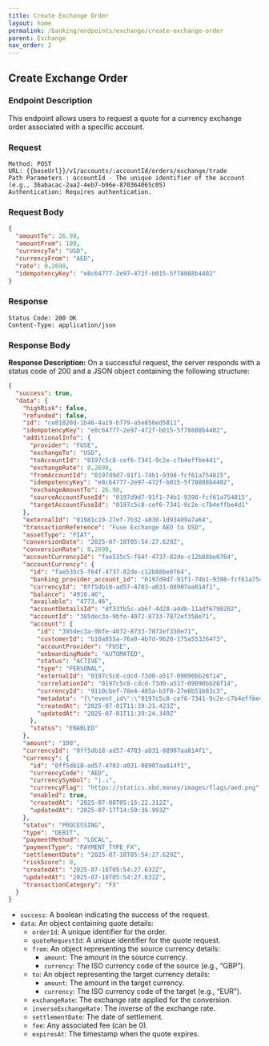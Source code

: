 ```yaml
---
title: Create Exchange Order
layout: home
permalink: /banking/endpoints/exchange/create-exchange-order
parent: Exchange
nav_order: 2
---
```


## Create Exchange Order

### Endpoint Description

This endpoint allows users to request a quote for a currency exchange order associated with a specific account.

### Request

```
Method: POST
URL: {{baseUrl}}/v1/accounts/:accountId/orders/exchange/trade
Path Parameters : accountId - The unique identifier of the account (e.g., 36abacac-2aa2-4eb7-b96e-870364065c05)
Authentication: Requires authentication.
```

### Request Body

```json
{
  "amountTo": 26.98,
  "amountFrom": 100,
  "currencyTo": "USD",
  "currencyFrom": "AED",
  "rate": 0.2698,
  "idempotencyKey": "e8c64777-2e97-472f-b015-5f78888b4402"
}
```

### Response

```
Status Code: 200 OK
Content-Type: application/json
```

### Response Body

**Response Description:** On a successful request, the server responds with a status code of 200 and a JSON object containing the following structure:

```json
{
  "success": true,
  "data": {
    "highRisk": false,
    "refunded": false,
    "id": "ce81820d-1b46-4a19-b779-a5e856ed5811",
    "idempotencyKey": "e8c64777-2e97-472f-b015-5f78888b4402",
    "additionalInfo": {
      "provider": "FUSE",
      "exchangeTo": "USD",
      "toAccountId": "0197c5c8-cef6-7341-9c2e-c7b4effbe4d1",
      "exchangeRate": 0.2698,
      "fromAccountId": "0197d9d7-91f1-74b1-9398-fcf61a754815",
      "idempotencyKey": "e8c64777-2e97-472f-b015-5f78888b4402",
      "exchangeAmountTo": 26.98,
      "sourceAccountFuseId": "0197d9d7-91f1-74b1-9398-fcf61a754815",
      "targetAccountFuseId": "0197c5c8-cef6-7341-9c2e-c7b4effbe4d1"
    },
    "externalId": "01981c19-27ef-7b32-a830-1d93409a7a64",
    "transactionReference": "Fuse Exchange AED to USD",
    "assetType": "FIAT",
    "conversionDate": "2025-07-18T05:54:27.629Z",
    "conversionRate": 0.2698,
    "accountCurrencyId": "fae535c5-f64f-4737-82de-c12b88be0764",
    "accountCurrency": {
      "id": "fae535c5-f64f-4737-82de-c12b88be0764",
      "banking_provider_account_id": "0197d9d7-91f1-74b1-9398-fcf61a754815",
      "currencyId": "0ff5db18-ad57-4703-a031-08907aa814f1",
      "balance": "4910.46",
      "available": "4773.46",
      "accountDetailsId": "df33fb5c-ab6f-4d28-a4db-11adf6798202",
      "accountId": "385dec3a-9bfe-4072-8733-7872ef350e71",
      "account": {
        "id": "385dec3a-9bfe-4072-8733-7872ef350e71",
        "customerId": "b10a855a-76a9-4b7d-9628-175a55326473",
        "accountProvider": "FUSE",
        "onboardingMode": "AUTOMATED",
        "status": "ACTIVE",
        "type": "PERSONAL",
        "externalId": "0197c5c8-cdcd-73d0-a517-09090bb28f14",
        "correlationId": "0197c5c8-cdcd-73d0-a517-09090bb28f14",
        "currencyId": "9110cbef-78e4-485a-b3f8-27e6b51b83c3",
        "metadata": "{\"event_id\":\"0197c5c8-cef6-7341-9c2e-c7b4effbe4d1\",\"event_version\":1,\"account_name\":\"Suzuki USD\",\"currency\":\"USD\",\"account_type\":\"virtual\",\"customer_id\":\"0197c5c8-cdcd-73d0-a517-09090bb28f14\"}",
        "createdAt": "2025-07-01T11:39:21.423Z",
        "updatedAt": "2025-07-01T11:39:24.349Z"
      },
      "status": "ENABLED"
    },
    "amount": "100",
    "currencyId": "0ff5db18-ad57-4703-a031-08907aa814f1",
    "currency": {
      "id": "0ff5db18-ad57-4703-a031-08907aa814f1",
      "currencyCode": "AED",
      "currencySymbol": "د.إ",
      "currencyFlag": "https://statics.xbd.money/images/flags/aed.png",
      "enabled": true,
      "createdAt": "2025-07-08T05:15:22.312Z",
      "updatedAt": "2025-07-17T14:59:36.993Z"
    },
    "status": "PROCESSING",
    "type": "DEBIT",
    "paymentMethod": "LOCAL",
    "paymentType": "PAYMENT_TYPE_FX",
    "settlementDate": "2025-07-18T05:54:27.629Z",
    "riskScore": 0,
    "createdAt": "2025-07-18T05:54:27.632Z",
    "updatedAt": "2025-07-18T05:54:27.632Z",
    "transactionCategory": "FX"
  }
}
```

- `success`: A boolean indicating the success of the request.
- `data`: An object containing quote details:
  - `orderId`: A unique identifier for the order.
  - `quoteRequestId`: A unique identifier for the quote request.
  - `from`: An object representing the source currency details:
    - `amount`: The amount in the source currency.
    - `currency`: The ISO currency code of the source (e.g., “GBP”).
  - `to`: An object representing the target currency details:
    - `amount`: The amount in the target currency.
    - `currency`: The ISO currency code of the target (e.g., “EUR”).
  - `exchangeRate`: The exchange rate applied for the conversion.
  - `inverseExchangeRate`: The inverse of the exchange rate.
  - `settlementDate`: The date of settlement.
  - `fee`: Any associated fee (can be 0).
  - `expiresAt`: The timestamp when the quote expires.
